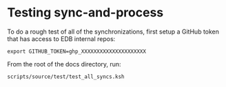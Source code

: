 # Testing sync-and-process

To do a rough test of all of the synchronizations, first setup a GitHub token that has access to EDB internal repos:

```
export GITHUB_TOKEN=ghp_XXXXXXXXXXXXXXXXXXXXX
```

From the root of the docs directory, run:

```
scripts/source/test/test_all_syncs.ksh
```

